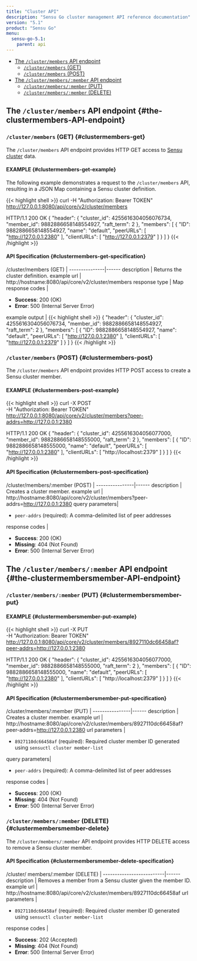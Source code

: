 ```yaml
---
title: "Cluster API"
description: "Sensu Go cluster management API reference documentation"
version: "5.1"
product: "Sensu Go"
menu:
  sensu-go-5.1:
    parent: api
---
```


- [The `/cluster/members` API endpoint](#the-clustermembers-API-endpoint)
  - [`/cluster/members` (GET)](#clustermembers-get)
  - [`/cluster/members` (POST)](#clustermembers-post)
- [The `/cluster/members/:member` API endpoint](#the-clustermembersmember-API-endpoint)
  - [`/cluster/members/:member` (PUT)](#clustermembersmember-put)
  - [`/cluster/members/:member` (DELETE)](#clustermembersmember-delete)

## The `/cluster/members` API endpoint {#the-clustermembers-API-endpoint}

### `/cluster/members` (GET) {#clustermembers-get}

The `/cluster/members` API endpoint provides HTTP GET access to [Sensu cluster][1] data.

#### EXAMPLE {#clustermembers-get-example}

The following example demonstrates a request to the `/cluster/members` API, resulting in
a JSON Map containing a Sensu cluster definition.

{{< highlight shell >}}
curl -H "Authorization: Bearer TOKEN" \
http://127.0.0.1:8080/api/core/v2/cluster/members

HTTP/1.1 200 OK
{
  "header": {
    "cluster_id": 4255616304056076734,
    "member_id": 9882886658148554927,
    "raft_term": 2
  },
  "members": [
    {
      "ID": 9882886658148554927,
      "name": "default",
      "peerURLs": [
        "http://127.0.0.1:2380"
      ],
      "clientURLs": [
        "http://127.0.0.1:2379"
      ]
    }
  ]
}
{{< /highlight >}}

#### API Specification {#clustermembers-get-specification}

/cluster/members (GET)  | 
---------------|------
description    | Returns the cluster definition.
example url    | http://hostname:8080/api/core/v2/cluster/members
response type  | Map
response codes | <ul><li>**Success**: 200 (OK)</li><li>**Error**: 500 (Internal Server Error)</li></ul>
example output | {{< highlight shell >}}
{
  "header": {
    "cluster_id": 4255616304056076734,
    "member_id": 9882886658148554927,
    "raft_term": 2
  },
  "members": [
    {
      "ID": 9882886658148554927,
      "name": "default",
      "peerURLs": [
        "http://127.0.0.1:2380"
      ],
      "clientURLs": [
        "http://127.0.0.1:2379"
      ]
    }
  ]
}
{{< /highlight >}}

### `/cluster/members` (POST) {#clustermembers-post}

The `/cluster/members` API endpoint provides HTTP POST access to create a Sensu cluster member.

#### EXAMPLE {#clustermembers-post-example}

{{< highlight shell >}}
curl -X POST \
-H "Authorization: Bearer TOKEN" \
http://127.0.0.1:8080/api/core/v2/cluster/members?peer-addrs=http://127.0.0.1:2380

HTTP/1.1 200 OK
{
  "header": {
    "cluster_id": 4255616304056077000,
    "member_id": 9882886658148555000,
    "raft_term": 2
  },
  "members": [
    {
      "ID": 9882886658148555000,
      "name": "default",
      "peerURLs": [
        "http://127.0.0.1:2380"
      ],
      "clientURLs": [
        "http://localhost:2379"
      ]
    }
  ]
}
{{< /highlight >}}

#### API Specification {#clustermembers-post-specification}

/cluster/members/:member (POST) | 
----------------|------
description     | Creates a cluster member.
example url     | http://hostname:8080/api/core/v2/cluster/members?peer-addrs=http://127.0.0.1:2380
query parameters| <ul><li>`peer-addrs` (required): A comma-delimited list of peer addresses</li></ul>
response codes   | <ul><li>**Success**: 200 (OK)</li><li> **Missing**: 404 (Not Found)</li><li>**Error**: 500 (Internal Server Error)</li></ul>

## The `/cluster/members/:member` API endpoint {#the-clustermembersmember-API-endpoint}

### `/cluster/members/:member` (PUT) {#clustermembersmember-put}

#### EXAMPLE {#clustermembersmember-put-example}

{{< highlight shell >}}
curl -X PUT \
-H "Authorization: Bearer TOKEN" \
http://127.0.0.1:8080/api/core/v2/cluster/members/8927110dc66458af?peer-addrs=http://127.0.0.1:2380

HTTP/1.1 200 OK
{
  "header": {
    "cluster_id": 4255616304056077000,
    "member_id": 9882886658148555000,
    "raft_term": 2
  },
  "members": [
    {
      "ID": 9882886658148555000,
      "name": "default",
      "peerURLs": [
        "http://127.0.0.1:2380"
      ],
      "clientURLs": [
        "http://localhost:2379"
      ]
    }
  ]
}
{{< /highlight >}}

#### API Specification {#clustermembersmember-put-specification}

/cluster/members/:member (PUT) | 
----------------|------
description     | Creates a cluster member.
example url     | http://hostname:8080/api/core/v2/cluster/members/8927110dc66458af?peer-addrs=http://127.0.0.1:2380
url parameters  | <ul><li>`8927110dc66458af` (required): Required cluster member ID generated using `sensuctl cluster member-list`</li></ul>
query parameters| <ul><li>`peer-addrs` (required): A comma-delimited list of peer addresses</li></ul>
response codes   | <ul><li>**Success**: 200 (OK)</li><li> **Missing**: 404 (Not Found)</li><li>**Error**: 500 (Internal Server Error)</li></ul>

### `/cluster/members/:member` (DELETE) {#clustermembersmember-delete}

The `/cluster/members/:member` API endpoint provides HTTP DELETE access to remove a Sensu cluster member.

#### API Specification {#clustermembersmember-delete-specification}

/cluster/ members/:member (DELETE) | 
--------------------------|------
description               | Removes a member from a Sensu cluster given the member ID.
example url               | http://hostname:8080/api/core/v2/cluster/members/8927110dc66458af
url parameters            | <ul><li>`8927110dc66458af` (required): Required cluster member ID generated using `sensuctl cluster member-list`</li></ul>
response codes            | <ul><li>**Success**: 202 (Accepted)</li><li>**Missing**: 404 (Not Found)</li><li>**Error**: 500 (Internal Server Error)</li></ul>

[1]: ../../guides/clustering
